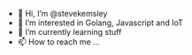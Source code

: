- 👋 Hi, I’m @stevekemsley
- 👀 I’m interested in Golang, Javascript and IoT
- 🌱 I’m currently learning stuff
- 📫 How to reach me ...

<!---
stevekemsley/stevekemsley is a ✨ special ✨ repository because its `README.md` (this file) appears on your GitHub profile.
You can click the Preview link to take a look at your changes.
--->
